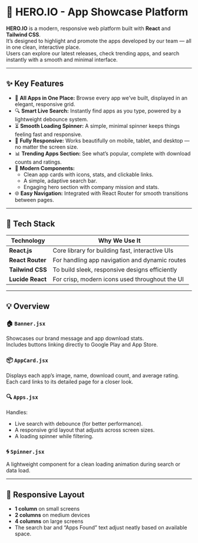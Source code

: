# 🚀 HERO.IO - App Showcase Platform

**HERO.IO** is a modern, responsive web platform built with **React** and **Tailwind CSS**.  
It’s designed to highlight and promote the apps developed by our team — all in one clean, interactive place.  
Users can explore our latest releases, check trending apps, and search instantly with a smooth and minimal interface.

---

## ✨ Key Features

- 🧩 **All Apps in One Place:** Browse every app we’ve built, displayed in an elegant, responsive grid.
- 🔍 **Smart Live Search:** Instantly find apps as you type, powered by a lightweight debounce system.
- ⏳ **Smooth Loading Spinner:** A simple, minimal spinner keeps things feeling fast and responsive.
- 📱 **Fully Responsive:** Works beautifully on mobile, tablet, and desktop — no matter the screen size.
- 📊 **Trending Apps Section:** See what’s popular, complete with download counts and ratings.
- 🧠 **Modern Components:**
  - Clean app cards with icons, stats, and clickable links.
  - A simple, adaptive search bar.
  - Engaging hero section with company mission and stats.
- 🌐 **Easy Navigation:** Integrated with React Router for smooth transitions between pages.

---

## 🧱 Tech Stack

| Technology | Why We Use It |
|-------------|---------------|
| **React.js** | Core library for building fast, interactive UIs |
| **React Router** | For handling app navigation and dynamic routes |
| **Tailwind CSS** | To build sleek, responsive designs efficiently |
| **Lucide React** | For crisp, modern icons used throughout the UI |

---

## 💡 Overview

### 🏠 `Banner.jsx`
Showcases our brand message and app download stats.  
Includes buttons linking directly to Google Play and App Store.

### 📦 `AppCard.jsx`
Displays each app’s image, name, download count, and average rating.  
Each card links to its detailed page for a closer look.

### 🔍 `Apps.jsx`
Handles:
- Live search with debounce (for better performance).
- A responsive grid layout that adjusts across screen sizes.
- A loading spinner while filtering.

### 🌀 `Spinner.jsx`
A lightweight component for a clean loading animation during search or data load.

---

## 📱 Responsive Layout

- **1 column** on small screens  
- **2 columns** on medium devices  
- **4 columns** on large screens  
- The search bar and “Apps Found” text adjust neatly based on available space.
